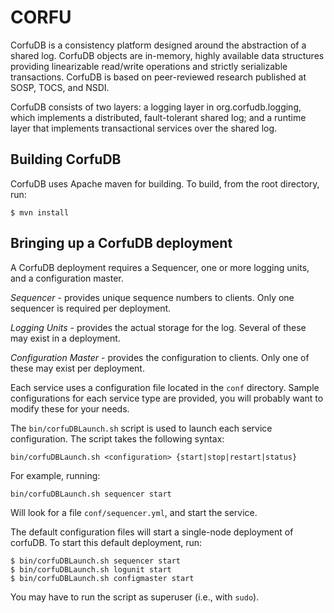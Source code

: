 # CORFU

CorfuDB is a consistency platform designed around the abstraction
of a shared log. CorfuDB objects are in-memory, highly available
data structures providing linearizable read/write operations and
strictly serializable transactions. CorfuDB is based on
peer-reviewed research published at SOSP, TOCS, and NSDI.

CorfuDB consists of two layers: a logging layer in org.corfudb.logging,
which implements a distributed, fault-tolerant shared log; and a
runtime layer that implements transactional services over the shared log. 

## Building CorfuDB

CorfuDB uses Apache maven for building. To build, from the root
directory, run:

```
$ mvn install
```

## Bringing up a CorfuDB deployment

A CorfuDB deployment requires a Sequencer, one or more logging units,
and a configuration master.

*Sequencer* - provides unique sequence numbers to clients. Only one
sequencer is required per deployment.

*Logging Units* - provides the actual storage for the log. Several of
these may exist in a deployment.

*Configuration Master* - provides the configuration to clients. Only
one of these may exist per deployment.

Each service uses a configuration file located in the `conf` directory.
Sample configurations for each service type are provided, you will
probably want to modify these for your needs.

The `bin/corfuDBLaunch.sh` script is used to launch each service
configuration. The script takes the following syntax:

`bin/corfuDBLaunch.sh <configuration> {start|stop|restart|status}`

For example, running:

`bin/corfuDBLaunch.sh sequencer start`

Will look for a file `conf/sequencer.yml`, and start the service.

The default configuration files will start a single-node deployment
of corfuDB. To start this default deployment, run:

```
$ bin/corfuDBLaunch.sh sequencer start
$ bin/corfuDBLaunch.sh logunit start
$ bin/corfuDBLaunch.sh configmaster start
```

You may have to run the script as superuser (i.e., with `sudo`).

